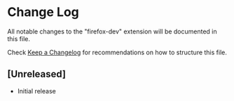 # Change Log
All notable changes to the "firefox-dev" extension will be documented in this file.

Check [Keep a Changelog](http://keepachangelog.com/) for recommendations on how to structure this file.

## [Unreleased]
- Initial release
